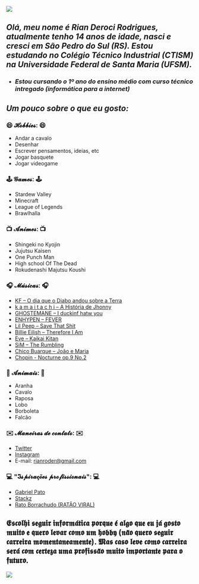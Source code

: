 ![    ](https://user-images.githubusercontent.com/105753719/169179251-d42e5d80-0a13-4c9b-b3e5-afb803c196ff.gif)



## _Olá, meu nome é Rian Deroci Rodrigues, atualmente tenho 14 anos de idade, nasci e cresci em São Pedro do Sul (RS). Estou estudando no Colégio Técnico Industrial (CTISM) na Universidade Federal de Santa Maria (UFSM)._
* ### _Estou cursando o 1º ano do ensino médio com curso técnico intregado (informática para a internet)_

## ***Um pouco sobre o que eu gosto:***
### 😄 **𝓗𝓸𝓫𝓫𝓲𝓮𝓼:** 😄
* Andar a cavalo
* Desenhar
* Escrever pensamentos, ideias, etc
* Jogar basquete
* Jogar videogame
### 🕹️ **𝓖𝓪𝓶𝓮𝓼:** 🕹️
* Stardew Valley
* Minecraft
* League of Legends
* Brawlhalla
### 📺 **𝓐𝓷𝓲𝓶𝓮𝓼:** 📺
* Shingeki no Kyojin
* Jujutsu Kaisen
* One Punch Man
* High school Of The Dead
* Rokudenashi Majutsu Koushi
### 🎧 **𝓜𝓾́𝓼𝓲𝓬𝓪𝓼:** 🎧
* [KF – O dia que o Diabo andou sobre a Terra](https://www.youtube.com/watch?v=BMPF7s9BMTU&ab_channel=KFVerso)
* [k a m a i t a c h i  – A História de Jhonny ](https://www.youtube.com/watch?v=jjho8dmKmbA&ab_channel=kamaitachi)
* [GHOSTEMANE – I duckinf hatw you](https://www.youtube.com/watch?v=j6ONTDQwyM4&ab_channel=GHOSTEMANE)
* [ENHYPEN – FEVER](https://www.youtube.com/watch?v=mLPconblmgk&ab_channel=ENHYPEN-Topic)
* [Lil Peep – Save That Shit](https://www.youtube.com/watch?v=WvV5TbJc9tQ&ab_channel=LilPeep)
* [Billie Eilish – Therefore I Am](https://www.youtube.com/watch?v=RUQl6YcMalg&ab_channel=BillieEilishVEVO)
* [Eve – Kaikai Kitan](https://www.youtube.com/watch?v=1tk1pqwrOys&ab_channel=Eve)
* [SiM – The Rumbling](https://www.youtube.com/watch?v=OBqw818mQ1E&ab_channel=SiMOfficialYouTubeChannel)
* [Chico Buarque – João e Maria](https://www.youtube.com/watch?v=RQjbE_BIn9A&ab_channel=zaulcesar)
* [Chopin - Nocturne op.9 No.2](https://www.youtube.com/watch?v=9E6b3swbnWg&ab_channel=andrearomano)
### 🦙 **𝓐𝓷𝓲𝓶𝓪𝓲𝓼:** 🦙
* Aranha
* Cavalo
* Raposa
* Lobo
* Borboleta
* Falcão
### ✉️ **𝓜𝓪𝓷𝓮𝓲𝓻𝓪𝓼 𝓭𝓮 𝓬𝓸𝓷𝓽𝓪𝓽𝓸:** ✉️
* [Twitter](https://twitter.com/OutroMeroMortal)
* [Instagram](https://www.instagram.com/rian_drodrigues/)
* E-mail: rianroder@gmail.com
### 💻 **"𝕴𝓼𝓹𝓲𝓻𝓪𝓬̧𝓸̃𝓮𝓼 𝓹𝓻𝓸𝓯𝓲𝓼𝓼𝓲𝓸𝓷𝓪𝓲𝓼":** 💻
* [Gabriel Pato](https://www.youtube.com/c/GabrielPato)
* [Stackz](https://www.youtube.com/c/STACKZOFICIAL)
* [Rato Borrachudo (RATÃO VIRAL)](https://www.youtube.com/watch?v=ec51CF04aZQ&list=PLxxmCvgp90Iro7RaJGduBuC_a9xCo22zC&ab_channel=RatoBorrachudo)

## 𝕰𝖘𝖈𝖔𝖑𝖍𝖎 𝖘𝖊𝖌𝖚𝖎𝖗 𝖎𝖓𝖋𝖔𝖗𝖒𝖆́𝖙𝖎𝖈𝖆 𝖕𝖔𝖗𝖖𝖚𝖊 𝖊́ 𝖆𝖑𝖌𝖔 𝖖𝖚𝖊 𝖊𝖚 𝖏𝖆́ 𝖌𝖔𝖘𝖙𝖔 𝖒𝖚𝖎𝖙𝖔 𝖊 𝖖𝖚𝖊𝖗𝖔 𝖑𝖊𝖛𝖆𝖗 𝖈𝖔𝖒𝖔 𝖚𝖒 𝖍𝖔𝖇𝖇𝖞 (𝖓𝖆̃𝖔 𝖖𝖚𝖊𝖗𝖔 𝖘𝖊𝖌𝖚𝖎𝖗 𝖈𝖆𝖗𝖗𝖊𝖎𝖗𝖆 𝖒𝖔𝖒𝖊𝖓𝖙𝖆𝖓𝖊𝖆𝖒𝖊𝖓𝖙𝖊). 𝕸𝖆𝖘 𝖈𝖆𝖘𝖔 𝖑𝖊𝖛𝖊 𝖈𝖔𝖒𝖔 𝖈𝖆𝖗𝖗𝖊𝖎𝖗𝖆 𝖘𝖊𝖗𝖆́ 𝖈𝖔𝖒 𝖈𝖊𝖗𝖙𝖊𝖟𝖆 𝖚𝖒𝖆 𝖕𝖗𝖔𝖋𝖎𝖘𝖘𝖆̃𝖔 𝖒𝖚𝖎𝖙𝖔 𝖎𝖒𝖕𝖔𝖗𝖙𝖆𝖓𝖙𝖊 𝖕𝖆𝖗𝖆 𝖔 𝖋𝖚𝖙𝖚𝖗𝖔.


![      ](https://user-images.githubusercontent.com/105753719/169185110-5ef87b5f-89d7-48e1-bf26-0d351378e048.gif)
